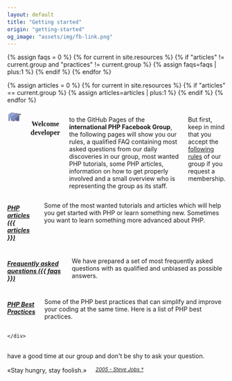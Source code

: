```yaml
---
layout: default
title: "Getting started"
origin: "getting-started"
og_image: "assets/img/fb-link.png"
---
```

{% assign faqs = 0 %}
{% for current in site.resources %}
    {% if "articles" != current.group and "practices" != current.group %}
        {% assign faqs=faqs | plus:1 %}
    {% endif %}
{% endfor %}

{% assign articles = 0 %}
{% for current in site.resources %}
    {% if "articles" == current.group %}
        {% assign articles=articles | plus:1 %}
    {% endif %}
{% endfor %}

<div class="row">
    <div class="large-12 columns" style="margin-top:8px">
        <div style="text-align:center"><img src="assets/img/elephpant.png" alt="an elephant, trust me."></div>
        <h3 style="font-family:Audiowide;text-align:center">Welcome developer</h3>
        <p>to the GitHub Pages of the <strong>international PHP Facebook Group</strong>,
        the following pages will show you our rules, a qualified FAQ containing
        most asked questions from our daily discoveries in our group, most wanted PHP
        tutorials, some PHP articles, information on how to get properly involved and a small
        overview who is representing the group as its staff.</p>
        <p>But first, keep in mind that you accept the <a href="/code-of-conduct/">following rules</a> of our group if you request a membership.</p>
    </div>
</div>

<div class="row">
    <div class="large-4 columns">
        <h5><a href="/articles"><i class="fa fa-circle-thin"></i> PHP articles ({{ articles }})</a></h5>
        <p>Some of the most wanted tutorials and articles which will help you get started with PHP or learn something new. Sometimes you want to learn something more advanced about PHP.</p>
    </div>
    <div class="large-4 columns">
        <h5><a href="/faq"><i class="fa fa-circle-thin"></i> Frequently asked questions ({{ faqs }})</a></h5>
        <p>We have prepared a set of most frequently asked questions with as qualified and unbiased as possible answers.</p>
    </div>
    <div class="large-4 columns">
        <h5><a href="/php-best-practices"><i class="fa fa-circle-thin"></i> PHP Best Practices</a></h5>
        <p>Some of the PHP best practices that can simplify and improve your coding at the same time. Here is a list of PHP best practices.</p>
    </div>
</div>

<div class="row">
    <div class="large-12 columns" style="text-align:center;">

    </div>
</div>

<div class="row">
    <div class="large-12 columns" style="margin-top:16px; margin-bottom:16px; text-align:center;">
        have a good time at our group and don't be shy to ask your question.
    </div>
</div>
<div class="row">
    <div class="large-12 columns" style="margin-top:16px; margin-bottom:20px; text-align:center;">
        &laquo;Stay hungry, stay foolish.&raquo; <small><cite><a href="http://news.stanford.edu/news/2005/june15/jobs-061505.html">2005 - Steve Jobs &dagger;</a></cite></small>
    </div>
</div>
